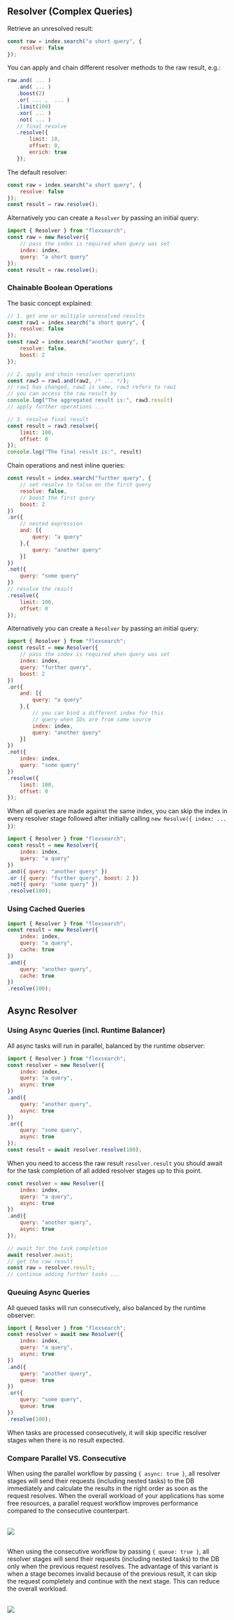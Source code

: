 ## Resolver (Complex Queries)

Retrieve an unresolved result:

```js
const raw = index.search("a short query", { 
    resolve: false
});
```

You can apply and chain different resolver methods to the raw result, e.g.:

```js
raw.and( ... )
   .and( ... )
   .boost(2)
   .or( ... ,  ... )
   .limit(100)
   .xor( ... )
   .not( ... )
   // final resolve
   .resolve({
       limit: 10,
       offset: 0,
       enrich: true
   });
```

The default resolver:

```js
const raw = index.search("a short query", { 
    resolve: false
});
const result = raw.resolve();
```

Alternatively you can create a `Resolver` by passing an initial query:

```js
import { Resolver } from "flexsearch";
const raw = new Resolver({
    // pass the index is required when query was set
    index: index,
    query: "a short query"
});
const result = raw.resolve();
```

### Chainable Boolean Operations

The basic concept explained:

```js
// 1. get one or multiple unresolved results
const raw1 = index.search("a short query", { 
    resolve: false
});
const raw2 = index.search("another query", {
    resolve: false,
    boost: 2
});

// 2. apply and chain resolver operations
const raw3 = raw1.and(raw2, /* ... */);
// raw1 has changed, raw2 is same, raw3 refers to raw1
// you can access the raw result by
console.log("The aggregated result is:", raw3.result)
// apply further operations ...

// 3. resolve final result
const result = raw3.resolve({
    limit: 100,
    offset: 0
});
console.log("The final result is:", result)
```

Chain operations and nest inline queries:

```js
const result = index.search("further query", {
    // set resolve to false on the first query
    resolve: false,
    // boost the first query
    boost: 2
})
.or({
    // nested expression
    and: [{
        query: "a query"
    },{
        query: "another query"
    }]
})
.not({
    query: "some query"
})
// resolve the result
.resolve({
    limit: 100,
    offset: 0
});
```

Alternatively you can create a `Resolver` by passing an initial query:

```js
import { Resolver } from "flexsearch";
const result = new Resolver({
    // pass the index is required when query was set
    index: index,
    query: "further query",
    boost: 2
})
.or({
    and: [{
        query: "a query"
    },{
        // you can bind a different index for this
        // query when IDs are from same source
        index: index,
        query: "another query"
    }]
})
.not({
    index: index,
    query: "some query"
})
.resolve({
    limit: 100,
    offset: 0
});
```

When all queries are made against the same index, you can skip the index in every resolver stage followed after initially calling `new Resolve({ index: ... })`:

```js
import { Resolver } from "flexsearch";
const result = new Resolver({
    index: index,
    query: "a query"
})
.and({ query: "another query" })
.or ({ query: "further query", boost: 2 })
.not({ query: "some query" })
.resolve(100);
```

### Using Cached Queries

```js
import { Resolver } from "flexsearch";
const result = new Resolver({
    index: index,
    query: "a query",
    cache: true
})
.and({ 
    query: "another query",
    cache: true
})
.resolve(100);
```

## Async Resolver

### Using Async Queries (incl. Runtime Balancer)

All async tasks will run in parallel, balanced by the runtime observer:

```js
import { Resolver } from "flexsearch";
const resolver = new Resolver({
    index: index,
    query: "a query",
    async: true
})
.and({ 
    query: "another query",
    async: true
})
.or({
    query: "some query",
    async: true
});
const result = await resolver.resolve(100);
```

When you need to access the raw result `resolver.result` you should await for the task completion of all added resolver stages up to this point.

```js
const resolver = new Resolver({
    index: index,
    query: "a query",
    async: true
})
.and({ 
    query: "another query",
    async: true
});

// await for the task completion
await resolver.await;
// get the raw result
const raw = resolver.result;
// continue adding further tasks ...
```

### Queuing Async Queries

All queued tasks will run consecutively, also balanced by the runtime observer:

```js
import { Resolver } from "flexsearch";
const resolver = await new Resolver({
    index: index,
    query: "a query",
    async: true
})
.and({ 
    query: "another query",
    queue: true
})
.or({
    query: "some query",
    queue: true
})
.resolve(100);
```

When tasks are processed consecutively, it will skip specific resolver stages when there is no result expected.

### Compare Parallel VS. Consecutive

When using the parallel workflow by passing `{ async: true }`, all resolver stages will send their requests (including nested tasks) to the DB immediately and calculate the results in the right order as soon as the request resolves. When the overall workload of your applications has some free resources, a parallel request workflow improves performance compared to the consecutive counterpart. 

<br><img src="resolver-parallel.svg" width="width: 750px; max-width: 100%">

<h2></h2>

When using the consecutive workflow by passing `{ queue: true }`, all resolver stages will send their requests (including nested tasks) to the DB only when the previous request resolves. The advantage of this variant is when a stage becomes invalid because of the previous result, it can skip the request completely and continue with the next stage. This can reduce the overall workload.

<br><img src="resolver-consecutive.svg" width="width: 750px; max-width: 100%">

<!--
### Custom Resolver

```js
function CustomResolver(raw){
    // console.log(raw)
    let output;
    // generate output ...
    return output;
}

const result = index.search("a short query", { 
    resolve: CustomResolver
});
```
-->
